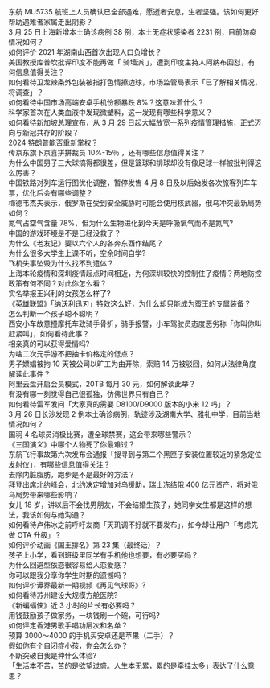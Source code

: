东航 MU5735 航班上人员确认已全部遇难，愿逝者安息，生者坚强。该如何更好帮助遇难者家属走出阴影？  
3 月 25 日上海新增本土确诊病例 38 例，本土无症状感染者 2231 例，目前防疫情况如何？  
如何评价 2021 年湖南山西首次出现人口负增长？  
美国教授库普坎批评印度不能再做「 骑墙派 」，遭到印度主持人阿纳布回怼，有何信息值得关注？  
如何看待卫龙辣条外包装被指打色情擦边球，市场监管局表示「已了解相关情况，将调查」？  
如何看待中国市场高端安卓手机份额暴跌 8%？这意味着什么？  
科学家首次在人类血液中发现微塑料，这一发现有哪些科学意义？  
如何看待新加坡总理宣布，从 3 月 29 日起大幅放宽一系列疫情管理措施，正式迈向与新冠共存的阶段？  
2024 特朗普能否重新掌权？  
传京东旗下京喜拼拼裁员 10%-15％ ，还有哪些信息值得关注？  
为什么中国男子三大球搞得都很差，但是篮球和排球却没有像足球一样被批判得这么厉害？  
中国铁路对列车运行图优化调整，暂停发售 4 月 8 日及以后始发各次旅客列车车票，优化后会有哪些调整？  
梅德韦杰夫表示，俄罗斯在受到安全威胁时可能会使用核武器，俄乌冲突最新局势如何？  
氮气占空气含量 78%，但为什么生物进化到今天是呼吸氧气而不是氮气?  
中国的游戏环境是不是已经没救了？  
为什么《老友记》要以六个人的各奔东西作结尾？  
为什么很多大学生上课不听，空余时间自学?  
飞机失事坠毁为什么找不到遗体？  
上海本轮疫情和深圳疫情起点时间相近，为何深圳较快的控制住了疫情？两地防控政策有何不同？对此你怎么看？  
实名举报王兴利的女孩怎么样了?  
《英雄联盟》「纳沃利迅刃」特效这么好，为什么却只能成为蛮王的专属装备？  
怎么判断一个孩子聪不聪明？  
西安小车故意撞摩托车致骑手骨折，骑手报警，小车驾驶员态度恶劣称「你叫你叫赶紧叫」，如何看待此事？  
相亲真的可以获得爱情吗?  
为啥二次元手游不把抽卡价格定的低点？  
男子嫖娼被拘 10 天被公司以旷工为由开除，索赔 14 万被驳回，如何从法律角度解读此事件？  
阿里云盘开启会员模式，20TB 每月 30 元，如何解读此举？  
有没有哪一刻觉得自己很孤独，仿佛世界只有自己？  
如何看待雷军发问「大家真的需要 D8100/D9000 版本的小米 12 吗」？  
3 月 26 日长沙发现 2 例本土确诊病例，轨迹涉及湖南大学、雅礼中学，目前当地情况如何？  
国羽 4 名球员消极比赛，遭全球禁赛，这会带来哪些警示？  
《三国演义》中哪个人物死了你最难过？  
东航飞行事故第六次发布会通报「搜寻到与第二个黑匣子安装位置较近的紧急定位发射仪」，有哪些信息值得关注？  
去除内脏脂肪，跑步是不是最好的方法？  
拜登出席北约峰会，北约决定增加对乌援助，瑞士冻结俄 400 亿元资产，将对俄乌局势带来哪些影响？  
女儿 18 岁，讲以后不会找男朋友，不会结婚生孩子，她同学女生都是这样的想法，我该如何与她沟通？  
如何看待卢伟冰之前呼吁友商「天玑调不好就不要发布」，如今却让用户「考虑先做 OTA 升级」？  
如何评价动画《国王排名》第 23 集（最终话）？  
孩子上小学，看到班级里同学有手机他也想要，有必要买吗？  
为什么回避型依恋很容易给人恋爱感？  
你可以跟我分享你学生时期的遗憾吗？  
如何评价谭乔最新一期视频《再见气球哥》?  
如何看待苏州建设大规模方舱医院?  
《新蝙蝠侠》近 3 小时的片长有必要吗？  
用钱鼓励孩子做家务，一块钱刷一个碗，可行吗?  
如何评定香港男歌手唱功层次和名单？  
预算 3000～4000 的手机买安卓还是苹果（二手）？  
假如你有个自闭症小孩，你会怎么办？  
不断突破自我是种什么体验?  
「生活本不苦，苦的是欲望过盛。人生本无累，累的是牵挂太多」表达了什么意思？  
